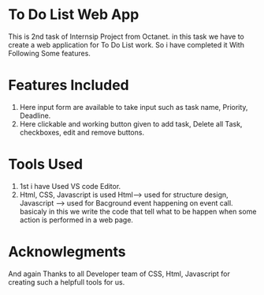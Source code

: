 # To Do List Web App
This is 2nd task of Internsip Project from Octanet. in this task we have to
create a web application for To Do List work. So i have completed it With Following 
Some features.

# Features Included
1) Here input form are available to take input such as task name,
   Priority, Deadline.
2) Here clickable and working button given to add task, Delete all Task,
   checkboxes, edit and remove buttons.

# Tools Used
1) 1st i have Used VS code Editor.
2) Html, CSS, Javascript is used
   Html--> used for structure design,
   Javascript --> used for Bacground event happening on event call.
                 basicaly in this we write the code that tell what to be happen when
                  some action is performed in a web page.

# Acknowlegments 
And again Thanks to all Developer team of CSS, Html, Javascript for creating such a helpfull 
tools for us.
   

